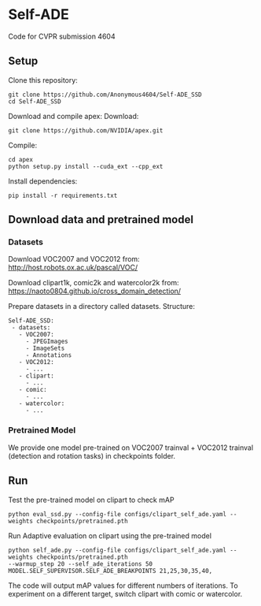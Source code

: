 # Self-ADE 

Code for CVPR submission 4604

## Setup

Clone this repository:

```
git clone https://github.com/Anonymous4604/Self-ADE_SSD
cd Self-ADE_SSD
```

Download and compile apex:
Download:
```
git clone https://github.com/NVIDIA/apex.git
```

Compile:
```
cd apex 
python setup.py install --cuda_ext --cpp_ext
```

Install dependencies:
```
pip install -r requirements.txt
```

## Download data and pretrained model

### Datasets

Download VOC2007 and VOC2012 from: http://host.robots.ox.ac.uk/pascal/VOC/

Download clipart1k, comic2k and watercolor2k from: https://naoto0804.github.io/cross_domain_detection/

Prepare datasets in a directory called datasets. Structure:

```
Self-ADE_SSD:
 - datasets:
   - VOC2007:
     - JPEGImages
     - ImageSets
     - Annotations
   - VOC2012:
     - ...
   - clipart:
     - ...
   - comic:
     - ...
   - watercolor:
     - ...
```

### Pretrained Model

We provide one model pre-trained on VOC2007 trainval + VOC2012 trainval (detection and rotation tasks) in checkpoints folder.

## Run

Test the pre-trained model on clipart to check mAP

```
python eval_ssd.py --config-file configs/clipart_self_ade.yaml --weights checkpoints/pretrained.pth
```

Run Adaptive evaluation on clipart using the pre-trained model

```
python self_ade.py --config-file configs/clipart_self_ade.yaml --weights checkpoints/pretrained.pth
--warmup_step 20 --self_ade_iterations 50 MODEL.SELF_SUPERVISOR.SELF_ADE_BREAKPOINTS 21,25,30,35,40,
```

The code will output mAP values for different numbers of iterations.
To experiment on a different target, switch clipart with comic or watercolor.
